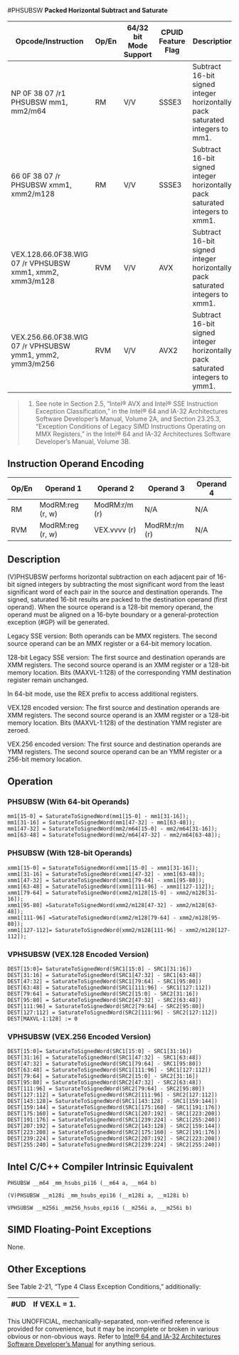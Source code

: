 #PHSUBSW
**Packed Horizontal Subtract and Saturate**

| Opcode/Instruction                                       | Op/En | 64/32 bit Mode Support | CPUID Feature Flag | Description                                                                   |
| -------------------------------------------------------- | ----- | ---------------------- | ------------------ | ----------------------------------------------------------------------------- |
| NP 0F 38 07 /r1 PHSUBSW mm1, mm2/m64                     | RM    | V/V                    | SSSE3              | Subtract 16-bit signed integer horizontally, pack saturated integers to mm1.  |
| 66 0F 38 07 /r PHSUBSW xmm1, xmm2/m128                   | RM    | V/V                    | SSSE3              | Subtract 16-bit signed integer horizontally, pack saturated integers to xmm1. |
| VEX.128.66.0F38.WIG 07 /r VPHSUBSW xmm1, xmm2, xmm3/m128 | RVM   | V/V                    | AVX                | Subtract 16-bit signed integer horizontally, pack saturated integers to xmm1. |
| VEX.256.66.0F38.WIG 07 /r VPHSUBSW ymm1, ymm2, ymm3/m256 | RVM   | V/V                    | AVX2               | Subtract 16-bit signed integer horizontally, pack saturated integers to ymm1. |

> 1. See note in Section 2.5, “Intel® AVX and Intel® SSE Instruction Exception Classification,” in the Intel® 64 and IA-32 Architectures Software Developer’s Manual, Volume 2A, and Section 23.25.3, “Exception Conditions of Legacy SIMD Instructions Operating on MMX Registers,” in the Intel® 64 and IA-32 Architectures Software Developer’s Manual, Volume 3B.

## Instruction Operand Encoding

| Op/En | Operand 1        | Operand 2     | Operand 3     | Operand 4 |
| ----- | ---------------- | ------------- | ------------- | --------- |
| RM    | ModRM:reg (r, w) | ModRM:r/m (r) | N/A           | N/A       |
| RVM   | ModRM:reg (r, w) | VEX.vvvv (r)  | ModRM:r/m (r) | N/A       |

## Description

(V)PHSUBSW performs horizontal subtraction on each adjacent pair of 16-bit signed integers by subtracting the most significant word from the least significant word of each pair in the source and destination operands. The signed, saturated 16-bit results are packed to the destination operand (first operand). When the source operand is a 128-bit memory operand, the operand must be aligned on a 16-byte boundary or a general-protection exception (#​​​​GP) will be generated.

Legacy SSE version: Both operands can be MMX registers. The second source operand can be an MMX register or a 64-bit memory location.

128-bit Legacy SSE version: The first source and destination operands are XMM registers. The second source operand is an XMM register or a 128-bit memory location. Bits (MAXVL-1:128) of the corresponding YMM destination register remain unchanged.

In 64-bit mode, use the REX prefix to access additional registers.

VEX.128 encoded version: The first source and destination operands are XMM registers. The second source operand is an XMM register or a 128-bit memory location. Bits (MAXVL-1:128) of the destination YMM register are zeroed.

VEX.256 encoded version: The first source and destination operands are YMM registers. The second source operand can be an YMM register or a 256-bit memory location.

## Operation

### PHSUBSW (With 64-bit Operands)

```
mm1[15-0] = SaturateToSignedWord(mm1[15-0] - mm1[31-16]);
mm1[31-16] = SaturateToSignedWord(mm1[47-32] - mm1[63-48]);
mm1[47-32] = SaturateToSignedWord(mm2/m64[15-0] - mm2/m64[31-16]);
mm1[63-48] = SaturateToSignedWord(mm2/m64[47-32] - mm2/m64[63-48]);

```

### PHSUBSW (With 128-bit Operands)

```
xmm1[15-0] = SaturateToSignedWord(xmm1[15-0] - xmm1[31-16]);
xmm1[31-16] = SaturateToSignedWord(xmm1[47-32] - xmm1[63-48]);
xmm1[47-32] = SaturateToSignedWord(xmm1[79-64] - xmm1[95-80]);
xmm1[63-48] = SaturateToSignedWord(xmm1[111-96] - xmm1[127-112]);
xmm1[79-64] = SaturateToSignedWord(xmm2/m128[15-0] - xmm2/m128[31-16]);
xmm1[95-80] =SaturateToSignedWord(xmm2/m128[47-32] - xmm2/m128[63-48]);
xmm1[111-96] =SaturateToSignedWord(xmm2/m128[79-64] - xmm2/m128[95-80]);
xmm1[127-112]= SaturateToSignedWord(xmm2/m128[111-96] - xmm2/m128[127-112]);

```

### VPHSUBSW (VEX.128 Encoded Version)

```
DEST[15:0]= SaturateToSignedWord(SRC1[15:0] - SRC1[31:16])
DEST[31:16] = SaturateToSignedWord(SRC1[47:32] - SRC1[63:48])
DEST[47:32] = SaturateToSignedWord(SRC1[79:64] - SRC1[95:80])
DEST[63:48] = SaturateToSignedWord(SRC1[111:96] - SRC1[127:112])
DEST[79:64] = SaturateToSignedWord(SRC2[15:0] - SRC2[31:16])
DEST[95:80] = SaturateToSignedWord(SRC2[47:32] - SRC2[63:48])
DEST[111:96] = SaturateToSignedWord(SRC2[79:64] - SRC2[95:80])
DEST[127:112] = SaturateToSignedWord(SRC2[111:96] - SRC2[127:112])
DEST[MAXVL-1:128] := 0

```

### VPHSUBSW (VEX.256 Encoded Version)

```
DEST[15:0]= SaturateToSignedWord(SRC1[15:0] - SRC1[31:16])
DEST[31:16] = SaturateToSignedWord(SRC1[47:32] - SRC1[63:48])
DEST[47:32] = SaturateToSignedWord(SRC1[79:64] - SRC1[95:80])
DEST[63:48] = SaturateToSignedWord(SRC1[111:96] - SRC1[127:112])
DEST[79:64] = SaturateToSignedWord(SRC2[15:0] - SRC2[31:16])
DEST[95:80] = SaturateToSignedWord(SRC2[47:32] - SRC2[63:48])
DEST[111:96] = SaturateToSignedWord(SRC2[79:64] - SRC2[95:80])
DEST[127:112] = SaturateToSignedWord(SRC2[111:96] - SRC2[127:112])
DEST[143:128]= SaturateToSignedWord(SRC1[143:128] - SRC1[159:144])
DEST[159:144] = SaturateToSignedWord(SRC1[175:160] - SRC1[191:176])
DEST[175:160] = SaturateToSignedWord(SRC1[207:192] - SRC1[223:208])
DEST[191:176] = SaturateToSignedWord(SRC1[239:224] - SRC1[255:240])
DEST[207:192] = SaturateToSignedWord(SRC2[143:128] - SRC2[159:144])
DEST[223:208] = SaturateToSignedWord(SRC2[175:160] - SRC2[191:176])
DEST[239:224] = SaturateToSignedWord(SRC2[207:192] - SRC2[223:208])
DEST[255:240] = SaturateToSignedWord(SRC2[239:224] - SRC2[255:240])

```

## Intel C/C++ Compiler Intrinsic Equivalent

```
PHSUBSW __m64 _mm_hsubs_pi16 (__m64 a, __m64 b)

```

```
(V)PHSUBSW __m128i _mm_hsubs_epi16 (__m128i a, __m128i b)

```

```
VPHSUBSW __m256i _mm256_hsubs_epi16 (__m256i a, __m256i b)

```

## SIMD Floating-Point Exceptions

None.

## Other Exceptions

See Table 2-21, “Type 4 Class Exception Conditions,” additionally:

| #​​​UD | If VEX.L = 1. |
| ------ | ------------- |

This UNOFFICIAL, mechanically-separated, non-verified reference is provided for convenience, but it may be
incomplete or broken in various obvious or non-obvious
ways. Refer to [Intel® 64 and IA-32 Architectures Software Developer’s Manual](https://software.intel.com/en-us/download/intel-64-and-ia-32-architectures-sdm-combined-volumes-1-2a-2b-2c-2d-3a-3b-3c-3d-and-4) for anything serious.
